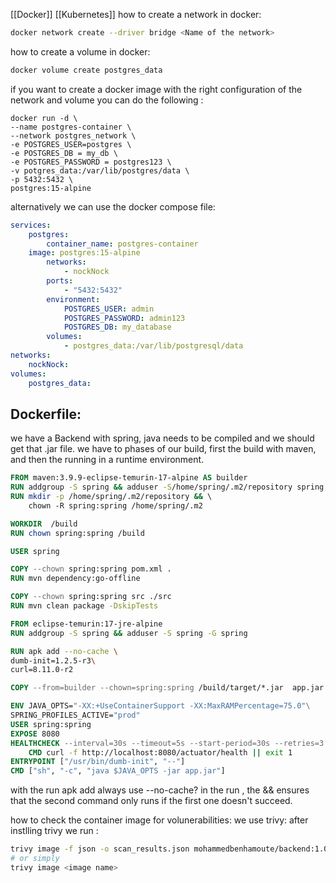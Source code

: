 [[Docker]]
[[Kubernetes]]
how to create a network in docker:
```bash
docker network create --driver bridge <Name of the network>
```
how to create a volume in docker:
```bash
docker volume create postgres_data
```
if you want to create a docker image with the right configuration of the network and volume you can do the following :
```shell 
docker run -d \
--name postgres-container \
--network postgres_network \
-e POSTGRES_USER=postgres \
-e POSTGRES_DB = my_db \
-e POSTGRES_PASSWORD = postgres123 \
-v potgres_data:/var/lib/postgres/data \
-p 5432:5432 \
postgres:15-alpine
```

alternatively we can use the docker compose file:
```yml
services:
	postgres:
		container_name: postgres-container
	image: postgres:15-alpine
		networks:
			- nockNock
		ports:
			- "5432:5432"
		environment:
			POSTGRES_USER: admin
			POSTGRES_PASSWORD: admin123
			POSTGRES_DB: my_database
		volumes:
			- postgres_data:/var/lib/postgresql/data
networks:
	nockNock:
volumes:
	postgres_data:
```

## Dockerfile:
we have a Backend with spring, java needs to be compiled and we should get that .jar file.
we have to phases of our build, first the build with maven, and then the running in a runtime environment.
```Dockerfile
FROM maven:3.9.9-eclipse-temurin-17-alpine AS builder
RUN addgroup -S spring && adduser -S/home/spring/.m2/repository spring -G spring 
RUN mkdir -p /home/spring/.m2/repository && \ 
	chown -R spring:spring /home/spring/.m2

WORKDIR  /build
RUN chown spring:spring /build

USER spring

COPY --chown spring:spring pom.xml . 
RUN mvn dependency:go-offline

COPY --chown spring:spring src ./src
RUN mvn clean package -DskipTests

FROM eclipse-temurin:17-jre-alpine
RUN addgroup -S spring && adduser -S spring -G spring

RUN apk add --no-cache \
dumb-init=1.2.5-r3\
curl=8.11.0-r2

COPY --from=builder --chown=spring:spring /build/target/*.jar  app.jar

ENV JAVA_OPTS="-XX:+UseContainerSupport -XX:MaxRAMPercentage=75.0"\
SPRING_PROFILES_ACTIVE="prod"
USER spring:spring
EXPOSE 8080
HEALTHCHECK --interval=30s --timeout=5s --start-period=30s --retries=3 \
	CMD curl -f http://localhost:8080/actuator/health || exit 1
ENTRYPOINT ["/usr/bin/dumb-init", "--"]
CMD ["sh", "-c", "java $JAVA_OPTS -jar app.jar"]
```

with the run apk add always use --no-cache?
in the run , the && ensures that the second command only runs if the first one doesn't succeed.

how to check the container image for volunerabilities:
we use trivy:
after instlling trivy we run :
```bash
trivy image -f json -o scan_results.json mohammedbenhamoute/backend:1.0
# or simply 
trivy image <image name>
```

